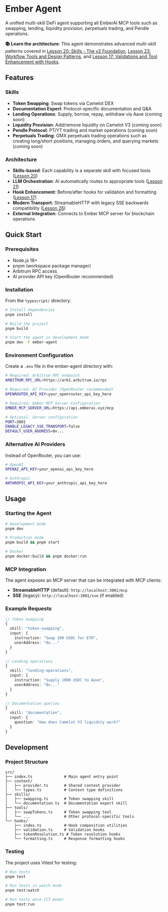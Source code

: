 # Ember Agent

A unified multi-skill DeFi agent supporting all EmberAI MCP tools such as swapping, lending, liquidity provision, perpetuals trading, and Pendle operations.

**📚 Learn the architecture**: This agent demonstrates advanced multi-skill patterns covered in [Lesson 20: Skills - The v2 Foundation](https://github.com/EmberAGI/arbitrum-vibekit/blob/main/typescript/lib/arbitrum-vibekit-core/docs/lesson-20.md), [Lesson 23: Workflow Tools and Design Patterns](https://github.com/EmberAGI/arbitrum-vibekit/blob/main/typescript/lib/arbitrum-vibekit-core/docs/lesson-23.md), and [Lesson 17: Validations and Tool Enhancement with Hooks](https://github.com/EmberAGI/arbitrum-vibekit/blob/main/typescript/lib/arbitrum-vibekit-core/docs/lesson-17.md).

## Features

### Skills

- **Token Swapping**: Swap tokens via Camelot DEX
- **Documentation Expert**: Protocol-specific documentation and Q&A
- **Lending Operations**: Supply, borrow, repay, withdraw via Aave (coming soon)
- **Liquidity Provision**: Add/remove liquidity on Camelot V3 (coming soon)
- **Pendle Protocol**: PT/YT trading and market operations (coming soon)
- **Perpetuals Trading**: GMX perpetuals trading operations such as creating long/short positions, managing orders, and querying markets (coming soon)

### Architecture

- **Skills-based**: Each capability is a separate skill with focused tools ([Lesson 20](https://github.com/EmberAGI/arbitrum-vibekit/blob/main/typescript/lib/arbitrum-vibekit-core/docs/lesson-20.md))
- **LLM Orchestration**: AI automatically routes to appropriate tools ([Lesson 21](https://github.com/EmberAGI/arbitrum-vibekit/blob/main/typescript/lib/arbitrum-vibekit-core/docs/lesson-21.md))
- **Hook Enhancement**: Before/after hooks for validation and formatting ([Lesson 17](https://github.com/EmberAGI/arbitrum-vibekit/blob/main/typescript/lib/arbitrum-vibekit-core/docs/lesson-17.md))
- **Modern Transport**: StreamableHTTP with legacy SSE backwards compatibility ([Lesson 26](https://github.com/EmberAGI/arbitrum-vibekit/blob/main/typescript/lib/arbitrum-vibekit-core/docs/lesson-26.md))
- **External Integration**: Connects to Ember MCP server for blockchain operations

## Quick Start

### Prerequisites

- Node.js 18+
- pnpm (workspace package manager)
- Arbitrum RPC access
- AI provider API key (OpenRouter recommended)

### Installation

From the `typescript/` directory:

```bash
# Install dependencies
pnpm install

# Build the project
pnpm build

# Start the agent in development mode
pnpm dev -F ember-agent
```

### Environment Configuration

Create a `.env` file in the ember-agent directory with:

```bash
# Required: Arbitrum RPC endpoint
ARBITRUM_RPC_URL=https://arb1.arbitrum.io/rpc

# Required: AI Provider (OpenRouter recommended)
OPENROUTER_API_KEY=your_openrouter_api_key_here

# Required: Ember MCP Server Configuration
EMBER_MCP_SERVER_URL=https://api.emberai.xyz/mcp

# Optional: Server configuration
PORT=3001
ENABLE_LEGACY_SSE_TRANSPORT=false
DEFAULT_USER_ADDRESS=0x...
```

### Alternative AI Providers

Instead of OpenRouter, you can use:

```bash
# OpenAI
OPENAI_API_KEY=your_openai_api_key_here

# Anthropic
ANTHROPIC_API_KEY=your_anthropic_api_key_here
```

## Usage

### Starting the Agent

```bash
# Development mode
pnpm dev

# Production mode
pnpm build && pnpm start

# Docker
pnpm docker:build && pnpm docker:run
```

### MCP Integration

The agent exposes an MCP server that can be integrated with MCP clients:

- **StreamableHTTP** (default): `http://localhost:3001/mcp`
- **SSE** (legacy): `http://localhost:3001/sse` (if enabled)

### Example Requests

```typescript
// Token swapping
{
  skill: "token-swapping",
  input: {
    instruction: "Swap 100 USDC for ETH",
    userAddress: "0x..."
  }
}

// Lending operations
{
  skill: "lending-operations",
  input: {
    instruction: "Supply 1000 USDC to Aave",
    userAddress: "0x..."
  }
}

// Documentation queries
{
  skill: "documentation",
  input: {
    question: "How does Camelot V3 liquidity work?"
  }
}
```

## Development

### Project Structure

```
src/
├── index.ts              # Main agent entry point
├── context/
│   ├── provider.ts       # Shared context provider
│   └── types.ts          # Context type definitions
├── skills/
│   ├── swapping.ts       # Token swapping skill
│   └── documentation.ts  # Documentation expert skill
├── tools/
│   ├── swapTokens.ts     # Token swapping tool
│   └── ...               # Other protocol-specific tools
└── hooks/
    ├── index.ts          # Hook composition utilities
    ├── validation.ts     # Validation hooks
    ├── tokenResolution.ts # Token resolution hooks
    └── formatting.ts     # Response formatting hooks
```

### Testing

The project uses Vitest for testing:

```bash
# Run tests
pnpm test

# Run tests in watch mode
pnpm test:watch

# Run tests once (CI mode)
pnpm test:run
```
